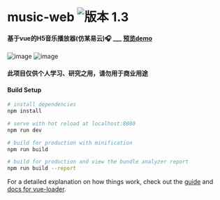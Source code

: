 # music-web  ![版本 1.3](https://img.shields.io/badge/版本-1.3-red.svg)

#### 基于vue的H5音乐播放器(仿某易云)🎧 ___ [预览demo](https://reedbf.github.io/R-music/dist/index.html)

![image](https://user-images.githubusercontent.com/25838726/115135813-006d7a00-a04e-11eb-9d1f-261ca2125e01.png)
![image](https://user-images.githubusercontent.com/25838726/115135794-c8fecd80-a04d-11eb-9ebd-521f185a9018.png)

#### 此项目仅供个人学习、研究之用，请勿用于商业用途


#### Build Setup

``` bash
# install dependencies
npm install

# serve with hot reload at localhost:8080
npm run dev

# build for production with minification
npm run build

# build for production and view the bundle analyzer report
npm run build --report
```

For a detailed explanation on how things work, check out the [guide](http://vuejs-templates.github.io/webpack/) and [docs for vue-loader](http://vuejs.github.io/vue-loader).
<!--kjfda kjkuijda jkudmfewqpjkdjfajf oidkjr -->
